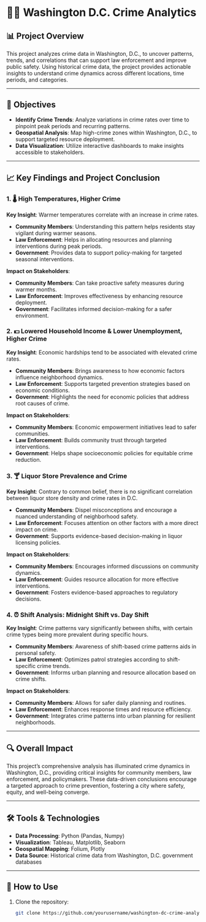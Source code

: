 # 🕵️‍♂️ Washington D.C. Crime Analytics

## 📊 Project Overview
This project analyzes crime data in Washington, D.C., to uncover patterns, trends, and correlations that can support law enforcement and improve public safety. Using historical crime data, the project provides actionable insights to understand crime dynamics across different locations, time periods, and categories.

---

## 🎯 Objectives
- **Identify Crime Trends**: Analyze variations in crime rates over time to pinpoint peak periods and recurring patterns.
- **Geospatial Analysis**: Map high-crime zones within Washington, D.C., to support targeted resource deployment.
- **Data Visualization**: Utilize interactive dashboards to make insights accessible to stakeholders.

---

## 📈 Key Findings and Project Conclusion

### 1. 🌡️ High Temperatures, Higher Crime
**Key Insight**: Warmer temperatures correlate with an increase in crime rates.
- **Community Members**: Understanding this pattern helps residents stay vigilant during warmer seasons.
- **Law Enforcement**: Helps in allocating resources and planning interventions during peak periods.
- **Government**: Provides data to support policy-making for targeted seasonal interventions.

**Impact on Stakeholders**:
   - **Community Members**: Can take proactive safety measures during warmer months.
   - **Law Enforcement**: Improves effectiveness by enhancing resource deployment.
   - **Government**: Facilitates informed decision-making for a safer environment.

### 2. 💵 Lowered Household Income & Lower Unemployment, Higher Crime
**Key Insight**: Economic hardships tend to be associated with elevated crime rates.
- **Community Members**: Brings awareness to how economic factors influence neighborhood dynamics.
- **Law Enforcement**: Supports targeted prevention strategies based on economic conditions.
- **Government**: Highlights the need for economic policies that address root causes of crime.

**Impact on Stakeholders**:
   - **Community Members**: Economic empowerment initiatives lead to safer communities.
   - **Law Enforcement**: Builds community trust through targeted interventions.
   - **Government**: Helps shape socioeconomic policies for equitable crime reduction.

### 3. 🍸 Liquor Store Prevalence and Crime
**Key Insight**: Contrary to common belief, there is no significant correlation between liquor store density and crime rates in D.C.
- **Community Members**: Dispel misconceptions and encourage a nuanced understanding of neighborhood safety.
- **Law Enforcement**: Focuses attention on other factors with a more direct impact on crime.
- **Government**: Supports evidence-based decision-making in liquor licensing policies.

**Impact on Stakeholders**:
   - **Community Members**: Encourages informed discussions on community dynamics.
   - **Law Enforcement**: Guides resource allocation for more effective interventions.
   - **Government**: Fosters evidence-based approaches to regulatory decisions.

### 4. ⏰ Shift Analysis: Midnight Shift vs. Day Shift
**Key Insight**: Crime patterns vary significantly between shifts, with certain crime types being more prevalent during specific hours.
- **Community Members**: Awareness of shift-based crime patterns aids in personal safety.
- **Law Enforcement**: Optimizes patrol strategies according to shift-specific crime trends.
- **Government**: Informs urban planning and resource allocation based on crime shifts.

**Impact on Stakeholders**:
   - **Community Members**: Allows for safer daily planning and routines.
   - **Law Enforcement**: Enhances response times and resource efficiency.
   - **Government**: Integrates crime patterns into urban planning for resilient neighborhoods.

---

## 🔍 Overall Impact

This project’s comprehensive analysis has illuminated crime dynamics in Washington, D.C., providing critical insights for community members, law enforcement, and policymakers. These data-driven conclusions encourage a targeted approach to crime prevention, fostering a city where safety, equity, and well-being converge.

---

## 🛠️ Tools & Technologies
- **Data Processing**: Python (Pandas, Numpy)
- **Visualization**: Tableau, Matplotlib, Seaborn
- **Geospatial Mapping**: Folium, Plotly
- **Data Source**: Historical crime data from Washington, D.C. government databases

---

## 🚀 How to Use
1. Clone the repository: 
   ```bash
   git clone https://github.com/yourusername/washington-dc-crime-analytics.git

